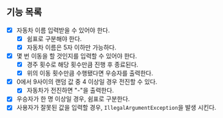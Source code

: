 ## 기능 목록
- [x] 자동차 이름 입력받을 수 있어야 한다.
  - [x] 쉼표로 구분해야 한다.
  - [x] 자동차 이름은 5자 이하만 가능하다.
- [x] 몇 번 이동을 할 것인지를 입력할 수 있어야 한다.
  - [x] 경주 횟수로 해당 횟수만큼 진행 후 종료된다.
  - [x] 위의 이동 횟수만큼 수행됐다면 우승자를 출력한다.
- [x] 0에서 9사이의 랜덤 값 중 4 이상일 경우 전진할 수 있다.
  - [x] 자동차가 전진하면 "-"을 출력한다.
- [x] 우승자가 한 명 이상일 경우, 쉼표로 구분한다.
- [x] 사용자가 잘못된 값을 입력할 경우, `IllegalArgumentException`을 발생 시킨다.